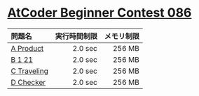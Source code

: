 # [AtCoder Beginner Contest 086](https://atcoder.jp/contests/abc086)

問題名 | 実行時間制限 | メモリ制限
:-- | --: | --:
[A Product](https://atcoder.jp/contests/abc086/tasks/abc086_a) | 2.0 sec | 256 MB
[B 1 21](https://atcoder.jp/contests/abc086/tasks/abc086_b) | 2.0 sec | 256 MB
[C Traveling](https://atcoder.jp/contests/abc086/tasks/arc089_a) | 2.0 sec | 256 MB
[D Checker](https://atcoder.jp/contests/abc086/tasks/arc089_b) | 2.0 sec | 256 MB
